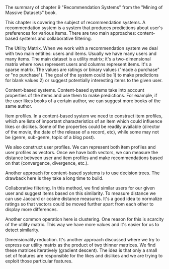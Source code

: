 The summary of chapter 9 "Recommendation Systems" from the "Mining of Massive Datasets" book.

This chapter is covering the subject of recommendation systems. A recommendation system is a system that produces predictions about user's preferences for various items. There are two main approaches: content-based systems and collaborative filtering.

The Utility Matrix. When we work with a recommendation system we deal with two main entities: users and items.  Usually we have many users and many items. The main dataset is a utility matrix; it's a two-dimensional matrix where rows represent users and columns represent items. It's a sparse matrix. The values are ratings or binary values ("made a purchase" or "no purchase"). The goal of the system could be 1) to make predictions for blank values 2) or suggest potentially interesting items to the given user.

Content-based systems. Content-based systems take into account properties of the items and use them to make predictions. For example, if the user likes books of a certain author, we can suggest more books of the same author.

Item profiles. In a content-based system we need to construct item profiles, which are lists of important characteristics of an item which could influence likes or dislikes. Some of the properties could be readily available (director of the movie, the date of the release of a record, etc), while some may not be (genre, sub-genre, topic of a blog post).

We also construct user profiles. We can represent both item profiles and user profiles as vectors.
Once we have both vectors, we can measure the distance between user and item profiles and make recommendations based on that (convergence, divergence, etc.).

Another approach for content-based systems is to use decision trees. The drawback here is they take a long time to build.

Collaborative filtering. In this method, we find similar users for our given user and suggest items based on this similarity. To measure distance we can use Jaccard or cosine distance measures. It's a good idea to normalize ratings so that vectors could be moved further apart from each other to display more differences.

Another common operation here is clustering. One reason for this is scarcity of the utility matrix. This way we have more values and it's easier for us to detect similarity.

Dimensionality reduction. It's another approach discussed where we try to express our utility matrix as the product of two thinner matrices. We find these matrices iteratively (gradient descent). The idea is that only a small set of features are responsible for the likes and dislikes and we are trying to exploit those particular features.
